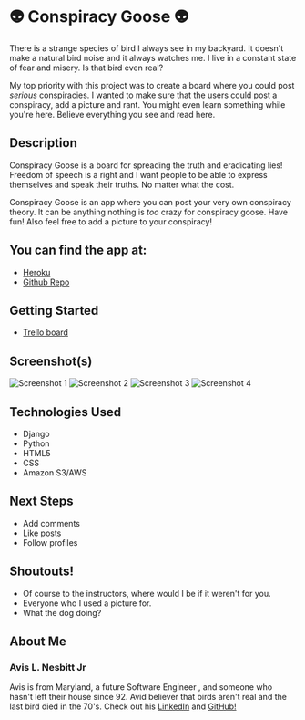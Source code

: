 # 👽 Conspiracy Goose 👽 

There is a strange species of bird I always see in my backyard. It doesn't make a natural bird noise and it always watches me. I live in a constant state of fear and misery. Is that bird even real? 

My top priority with this project was to create a board where you could post *serious* conspiracies. I wanted to make sure that the users could post a conspiracy, add a picture and rant. You might even learn something while you're here. Believe everything you see and read here.

## Description 

Conspiracy Goose is a board for spreading the truth and eradicating lies! Freedom of speech is a right and I want people to be able to express themselves and speak their truths. No matter what the cost.

Conspiracy Goose is an app where you can post your very own conspiracy theory. It can be anything nothing is *too* crazy for conspiracy goose. Have fun! Also feel free to add a picture to your conspiracy!

## You can find the app at:
- [Heroku](https://conspiracygeese.herokuapp.com/)
- [Github Repo](https://github.com/avisjrjr/conspiracygoose)


## Getting Started
- [Trello board](https://trello.com/b/E2GUFMhR/conspiracy-collector)


## Screenshot(s)
![Screenshot 1](https://i.imgur.com/hdv4YlO.png)
![Screenshot 2](https://i.imgur.com/9oCr90q.png)
![Screenshot 3](https://i.imgur.com/7cCfm4w.png)
![Screenshot 4](https://i.imgur.com/DC2AAaA.png)



## Technologies Used
- Django
- Python
- HTML5
- CSS
- Amazon S3/AWS

## Next Steps
- Add comments
- Like posts
- Follow profiles

## Shoutouts!
- Of course to the instructors, where would I be if it weren't for you.
- Everyone who I used a picture for.
- What the dog doing?

## About Me
### Avis L. Nesbitt Jr

Avis is from Maryland, a future Software Engineer , and someone who hasn't left their house since 92. Avid believer that birds aren't real and the last bird died in the 70's.
Check out his [LinkedIn](https://www.linkedin.com/in/avisnesbittjr/) and [GitHub!](https://github.com/avisjrjr)


